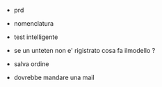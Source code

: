 - prd
- nomenclatura

- test intelligente
- se un unteten non e' rigistrato cosa fa ilmodello ?
- salva ordine
- dovrebbe mandare una mail
